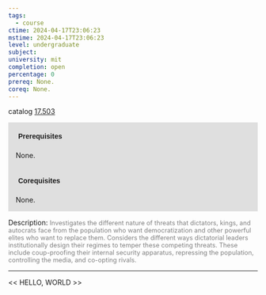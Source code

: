 ```yaml
---
tags:
  - course
ctime: 2024-04-17T23:06:23
mstime: 2024-04-17T23:06:23
level: undergraduate
subject: 
university: mit
completion: open
percentage: 0
prereq: None.
coreq: None.
---
```


catalog [17.503](http://student.mit.edu/catalog/m17b.html#17.503)

<span style="display: block; padding: 15px; background-color: rgb(100, 100, 100, 0.2);"><font id="m_prereq1610_0" style="display: block; font-family: Arial, sans-serif; font-weight: bold; padding: 5px">Prerequisites</font><br><span id="prereq1610_0">None.</span></span>
<span style="display: block; padding: 15px; background-color: rgb(100, 100, 100, 0.2);"><font id="m_coreq1610_0" style="display: block; font-family: Arial, sans-serif; font-weight: bold; padding: 5px">Corequisites</font><br><span id="coreq1610_0">None.</span></span>

<font style="">Description:</font>
<font style="color: grey; font-size: 0.8rem;">Investigates the different nature of threats that dictators, kings, and autocrats face from the population who want democratization and other powerful elites who want to replace them. Considers the different ways dictatorial leaders institutionally design their regimes to temper these competing threats. These include coup-proofing their internal security apparatus, repressing the population, controlling the media, and co-opting rivals.</font>



---

<< HELLO, WORLD >>
